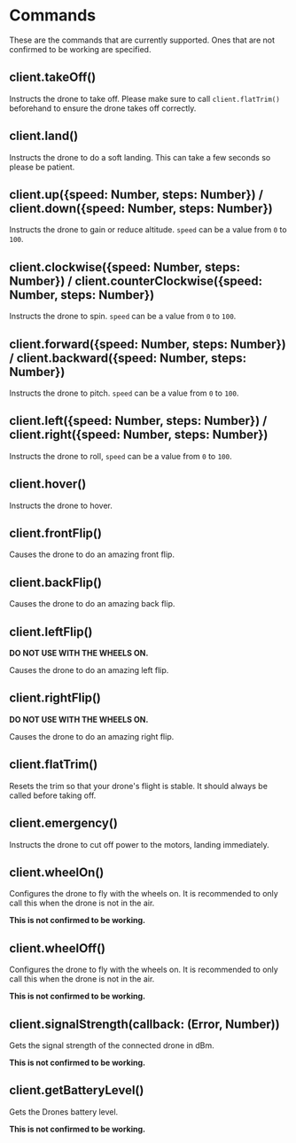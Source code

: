 # Commands
These are the commands that are currently supported. Ones that are not confirmed to be working are specified.
## client.takeOff()
Instructs the drone to take off. Please make sure to call `client.flatTrim()` beforehand to ensure the drone takes off correctly.
## client.land()
Instructs the drone to do a soft landing. This can take a few seconds so please be patient.
## client.up({speed: Number, steps: Number}) / client.down({speed: Number, steps: Number})
Instructs the drone to gain or reduce altitude. `speed` can be a value from `0` to `100`.
## client.clockwise({speed: Number, steps: Number}) / client.counterClockwise({speed: Number, steps: Number}) 
Instructs the drone to spin. `speed` can be a value from `0` to `100`.
## client.forward({speed: Number, steps: Number}) / client.backward({speed: Number, steps: Number})
Instructs the drone to pitch. `speed` can be a value from `0` to `100`.
## client.left({speed: Number, steps: Number}) / client.right({speed: Number, steps: Number})
Instructs the drone to roll, `speed` can be a value from `0` to `100`.
## client.hover()
Instructs the drone to hover.
## client.frontFlip()
Causes the drone to do an amazing front flip.
## client.backFlip()
Causes the drone to do an amazing back flip.
## client.leftFlip() 
**DO NOT USE WITH THE WHEELS ON.**

Causes the drone to do an amazing left flip. 
## client.rightFlip()
**DO NOT USE WITH THE WHEELS ON.**

Causes the drone to do an amazing right flip. 
## client.flatTrim()
Resets the trim so that your drone's flight is stable. It should always be called before taking off.
## client.emergency()
Instructs the drone to cut off power to the motors, landing immediately.   
## client.wheelOn()
Configures the drone to fly with the wheels on. It is recommended to only call this when the drone is not in the air.

**This is not confirmed to be working.**
## client.wheelOff()
Configures the drone to fly with the wheels on. It is recommended to only call this when the drone is not in the air.

**This is not confirmed to be working.**
## client.signalStrength(callback: (Error, Number))
Gets the signal strength of the connected drone in dBm.

**This is not confirmed to be working.**
## client.getBatteryLevel()
Gets the Drones battery level.

**This is not confirmed to be working.**
